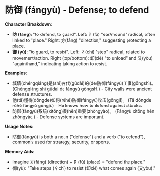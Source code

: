 # **防御 (fángyù) - Defense; to defend**

**Character Breakdown**:  
- **防 (fáng)**: "to defend, to guard". Left: 阝(fù) "ear/mound" radical, often linked to "place." Right: 方(fāng) "direction," suggesting protecting a place.  
- **御 (yù)**: "to guard, to resist". Left: 彳(chì) "step" radical, related to movement/action. Right (top/bottom): 卸(xiè) "to unload" and 又(yòu) "again/hand," indicating taking action to resist.

**Examples**:  
- 城墙(chéngqiáng)是(shì)古代(gǔdài)的(de)防御(fángyù)工事(gōngshì)。 (Chéngqiáng shì gǔdài de fángyù gōngshì.) - City walls were ancient defense structures.  
- 他(tā)懂得(dǒngde)如何(rúhé)防御(fángyù)攻击(gōngjī)。 (Tā dǒngde rúhé fángyù gōngjī.) - He knows how to defend against attacks.  
- 防御(fángyù)系统(xìtǒng)很(hěn)重要(zhòngyào)。 (Fángyù xìtǒng hěn zhòngyào.) - Defense systems are important.

**Usage Notes**:  
- 防御(fángyù) is both a noun ("defense") and a verb ("to defend"), commonly used for strategy, security, or sports.

**Memory Aids**:  
- Imagine 方(fāng) (direction) + 阝(fù) (place) = "defend the place."  
- 御(yù): "Take steps (彳chì) to resist (卸xiè) what comes again (又yòu)."
